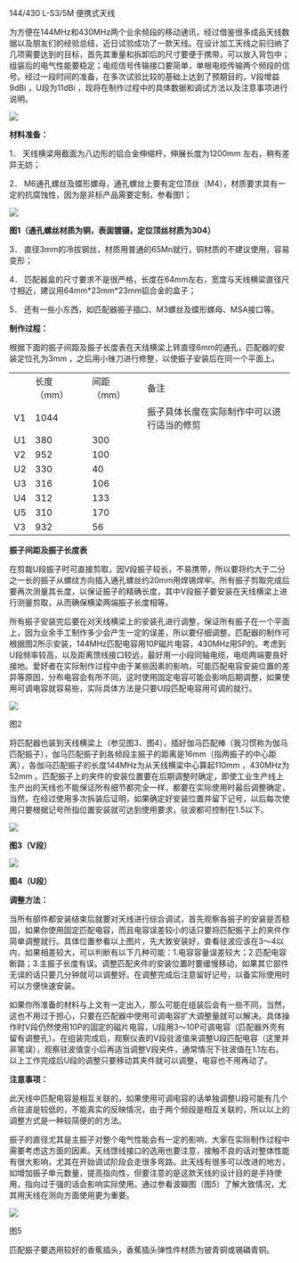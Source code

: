144/430 L-S3/5M 便携式天线

为方便在144MHz和430MHz两个业余频段的移动通讯，经过借鉴很多成品天线数据以及朋友们的经验总结，近日试验成功了一款天线。在设计加工天线之前归纳了几项需要达到的目标，首先其重量和拆卸后的尺寸要便于携带，可以放入背包中；组装后的电气性能要稳定；电缆信号传输接口要简单，单根电缆传输两个频段的信号。经过一段时间的准备，在多次试验比较的基础上达到了预期目的，V段增益9dBi ，U段为11dBi ，现将在制作过程中的具体数据和调试方法以及注意事项进行说明。

![](https://www.uniham.net/wp-content/uploads/2022/03/%E5%9B%BE%E7%89%870-1.jpg)

**材料准备：**

1． 天线横梁用截面为八边形的铝合金伸缩杆，伸展长度为1200mm 左右，稍有差异无妨；

2． M6通孔螺丝及蝶形螺母，通孔螺丝上要有定位顶丝（M4），材质要求具有一定的抗腐蚀性，因为是非标产品需要定制，参看图1；

![](https://www.uniham.net/wp-content/uploads/2022/03/%E5%9B%BE%E7%89%871-1.png)

**图1（通孔螺丝材质为铜，表面镀镊，定位顶丝材质为304）**

3． 直径3mm的冷拔钢丝，材质用普通的65Mn就行，铜材质的不建议使用，容易变形；

4． 匹配器盒的尺寸要求不是很严格，长度在64mm左右，宽度与天线横梁直径尺寸相近，建议用64mm\*23mm\*23mm铝合金的盒子；

5． 还有一些小东西，如匹配器振子插口、M3螺丝及蝶形螺母、MSA接口等。

**制作过程：**

根据下面的振子间距及振子长度表在天线横梁上转直径6mm的通孔，匹配器的安装定位孔为3mm ，之后用小锉刀进行修整，以使振子安装后在同一个平面上。

<table><tbody><tr><td data-align="left">&nbsp;</td><td data-align="center">长度 （mm）</td><td data-align="center">间距（mm）</td><td data-align="center">备注</td></tr><tr><td data-align="left">V1</td><td data-align="center">1044</td><td data-align="center">&nbsp;</td><td data-align="center">振子具体长度在实际制作中可以进行适当的修剪</td></tr><tr><td data-align="left">U1</td><td data-align="center">380</td><td data-align="center">300</td></tr><tr><td data-align="left">V2</td><td data-align="center">952</td><td data-align="center">100</td></tr><tr><td data-align="left">U2</td><td data-align="center">330</td><td data-align="center">40</td></tr><tr><td data-align="left">U3</td><td data-align="center">316</td><td data-align="center">106</td></tr><tr><td data-align="left">U4</td><td data-align="center">312</td><td data-align="center">133</td></tr><tr><td data-align="left">U5</td><td data-align="center">310</td><td data-align="center">170</td></tr><tr><td data-align="left">V3</td><td data-align="center">932</td><td data-align="center">56</td></tr></tbody></table>

**振子间距及振子长度表**

在剪裁U段振子时可直接剪取，因V段振子较长，不易携带，所以要将约大于二分之一长的振子从螺纹方向插入通孔螺丝约20mm用焊锡焊牢。所有振子剪取完成后要再次测量其长度，以保证振子的精确长度，其中V段振子要安装在天线横梁上进行测量剪取，从而确保横梁两端振子长度相等。

所有振子安装完后要在对天线横梁上的安装孔进行调整，保证所有振子在一个平面上，因为业余手工制作多少会产生一定的误差，所以要仔细调整。匹配器的制作可根据图2所示安装，144MHz匹配电容用10P磁片电容，430MHz用5P的。考虑到U段频率较高，以及距离馈线接口较远，最好用一小段同轴电缆，电缆两端要良好接地。爱好者在实际制作过程中由于某些因素的影响，可能匹配电容安装位置的差异等原因，分布电容会有所不同，这时使用固定电容可能会影响后期调整，如果使用可调电容就容易些，实际具体方法是只要U段匹配电容用可调的就行。

![](https://www.uniham.net/wp-content/uploads/2022/03/%E5%9B%BE%E7%89%872-1.png)

图2

将匹配器也装到天线横梁上（参见图3、图4），插好伽马匹配棒（我习惯称为伽马匹配振子），伽马匹配振子到各频段主振子的距离是16mm（指两振子的中心距离），各伽马匹配振子的长度144MHz为从天线横梁中心算起110mm ，430MHz为52mm 。匹配振子上的夹件的安装位置要在后期调整时确定，即使工业生产线上生产出的天线也不能保证所有细节都完全一样，都要在实际使用时最后调整确定，当然，在经过使用多次拆装后证明，如果确定好安装位置并留下记号，以后每次使用只要根据记号所指位置安装就可达到使用要求，驻波都可控制在1.5以下。

![](https://www.uniham.net/wp-content/uploads/2022/03/%E5%9B%BE%E7%89%873-2.png)

**图3（V段）**

![](https://www.uniham.net/wp-content/uploads/2022/03/%E5%9B%BE%E7%89%874-2.png)

**图4（U段）**

**调整方法：**

当所有部件都安装结束后就要对天线进行综合调试，首先观察各振子的安装是否稳固，如果你使用固定匹配电容，而且电容误差较小的话只要将匹配振子上的夹件作简单调整就行。具体位置参看以上图片，先大致安装好，查看驻波应该在3～4以内，如果相差较大，可以判断有以下几种可能：1.电容容量误差较大；2.匹配电容断路；3.主振子长度有误。调整匹配夹件的安装位置时要缓慢移动，如果其它部件无误的话只要几分钟就可以调整好。在调整完成后注意留好记号，以备实际使用时可以方便快速安装。

如果你所准备的材料与上文有一定出入，那么可能在组装后会有一些不同，当然，这也不用过于担心，只要在匹配器中使用可调电容扩大调整量就可以解决。具体操作时V段仍然使用10P的固定的磁片电容，U段用3～10P可调电容（匹配器外壳有留有调整孔）。在组装完成后，观察仪表的V段驻波值来调整U段匹配电容（这里并非笔误），观察驻波值变小后再适当调整V段夹件，通常情况下驻波值在1.1左右。以上工作完成后U段的调整只要移动其夹件就可以调整，电容也不用再动了。

**注意事项：**

此天线中匹配电容是相互关联的，如果使用可调电容的话单独调整U段可能有几个点驻波是较低的，不能真实的反映情况，由于两个频段是相互关联的，所以以上的调整方式是一种较简便的的方法。

振子的直径尤其是主振子对整个电气性能会有一定的影响，大家在实际制作过程中需要考虑这方面的因素。天线馈线接口的选用也要注意，接触不良的话对整体性能有很大影响，尤其在开始调试阶段会走很多弯路。此天线有很多可以改进的地方，如增加振子单元数量，提高指向性，但要注意的是这款天线的设计目的是手持使用，指向过于强的话会影响实际使用。通过参看波瓣图（图5）了解大致情况，尤其用天线在测向方面使用更为重要。

![](https://www.uniham.net/wp-content/uploads/2022/03/%E5%9B%BE%E7%89%875-2.png)

图5

匹配振子要选用较好的香蕉插头，香蕉插头弹性件材质为铍青铜或锡磷青铜。
